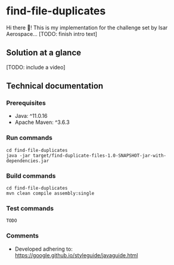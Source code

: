 # find-file-duplicates
Hi there :wave:!
This is my implementation for the challenge set by Isar Aerospace... [TODO: finish intro text]

## Solution at a glance
[TODO: include a video]

## Technical documentation
### Prerequisites
- Java: ^11.0.16
- Apache Maven: ^3.6.3

### Run commands
```
cd find-file-duplicates
java -jar target/find-duplicate-files-1.0-SNAPSHOT-jar-with-dependencies.jar
```

### Build commands
```
cd find-file-duplicates
mvn clean compile assembly:single
```

### Test commands
```
TODO
```

### Comments
- Developed adhering to: https://google.github.io/styleguide/javaguide.html

